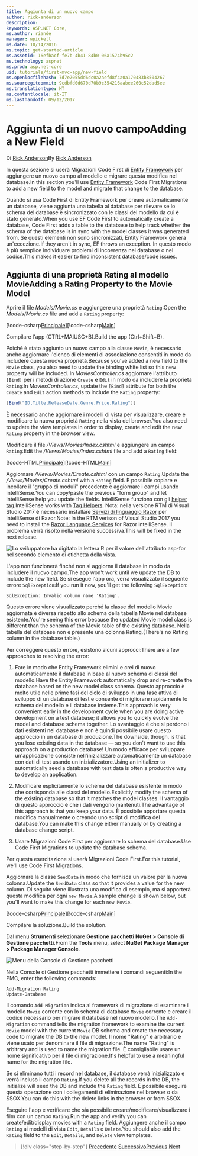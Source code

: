 ```yaml
---
title: Aggiunta di un nuovo campo
author: rick-anderson
description: 
keywords: ASP.NET Core,
ms.author: riande
manager: wpickett
ms.date: 10/14/2016
ms.topic: get-started-article
ms.assetid: 16efbacf-fe7b-4b41-84b0-06a1574b95c2
ms.technology: aspnet
ms.prod: asp.net-core
uid: tutorials/first-mvc-app/new-field
ms.openlocfilehash: 7d7e7055dd6dc0a2aefd8f4a0a170483b8504267
ms.sourcegitcommit: 9cdbfd0d670d70b9c354216aabee260c52dad5ee
ms.translationtype: HT
ms.contentlocale: it-IT
ms.lasthandoff: 09/12/2017
---
```

# <a name="adding-a-new-field"></a><span data-ttu-id="48564-103">Aggiunta di un nuovo campo</span><span class="sxs-lookup"><span data-stu-id="48564-103">Adding a New Field</span></span>

<span data-ttu-id="48564-104">Di [Rick Anderson](https://twitter.com/RickAndMSFT)</span><span class="sxs-lookup"><span data-stu-id="48564-104">By [Rick Anderson](https://twitter.com/RickAndMSFT)</span></span>

<span data-ttu-id="48564-105">In questa sezione si userà Migrazioni Code First di [Entity Framework](https://docs.microsoft.com/ef/core/get-started/aspnetcore/new-db) per aggiungere un nuovo campo al modello e migrare questa modifica nel database.</span><span class="sxs-lookup"><span data-stu-id="48564-105">In this section you'll use [Entity Framework](https://docs.microsoft.com/ef/core/get-started/aspnetcore/new-db) Code First Migrations to add a new field to the model and migrate that change to the database.</span></span>

<span data-ttu-id="48564-106">Quando si usa Code First di Entity Framework per creare automaticamente un database, viene aggiunta una tabella al database per rilevare se lo schema del database è sincronizzato con le classi del modello da cui è stato generato.</span><span class="sxs-lookup"><span data-stu-id="48564-106">When you use EF Code First to automatically create a database, Code First adds a table to the database to help track whether the schema of the database is in sync with the model classes it was generated from.</span></span> <span data-ttu-id="48564-107">Se questi elementi non sono sincronizzati, Entity Framework genera un'eccezione.</span><span class="sxs-lookup"><span data-stu-id="48564-107">If they aren't in sync, EF throws an exception.</span></span> <span data-ttu-id="48564-108">In questo modo è più semplice individuare problemi di incoerenza nel database o nel codice.</span><span class="sxs-lookup"><span data-stu-id="48564-108">This makes it easier to find inconsistent database/code issues.</span></span>

## <a name="adding-a-rating-property-to-the-movie-model"></a><span data-ttu-id="48564-109">Aggiunta di una proprietà Rating al modello Movie</span><span class="sxs-lookup"><span data-stu-id="48564-109">Adding a Rating Property to the Movie Model</span></span>

<span data-ttu-id="48564-110">Aprire il file *Models/Movie.cs* e aggiungere una proprietà `Rating`:</span><span class="sxs-lookup"><span data-stu-id="48564-110">Open the *Models/Movie.cs* file and add a `Rating` property:</span></span>

<span data-ttu-id="48564-111">[!code-csharp[Principale](start-mvc/sample/MvcMovie/Models/MovieDateRating.cs?highlight=11&range=7-18)]</span><span class="sxs-lookup"><span data-stu-id="48564-111">[!code-csharp[Main](start-mvc/sample/MvcMovie/Models/MovieDateRating.cs?highlight=11&range=7-18)]</span></span>

<span data-ttu-id="48564-112">Compilare l'app (CTRL+MAIUSC+B).</span><span class="sxs-lookup"><span data-stu-id="48564-112">Build the app (Ctrl+Shift+B).</span></span>

<span data-ttu-id="48564-113">Poiché è stato aggiunto un nuovo campo alla classe `Movie`, è necessario anche aggiornare l'elenco di elementi di associazione consentiti in modo da includere questa nuova proprietà.</span><span class="sxs-lookup"><span data-stu-id="48564-113">Because you've added a new field to the `Movie` class, you also need to update the binding white list so this new property will be included.</span></span> <span data-ttu-id="48564-114">In *MoviesController.cs* aggiornare l'attributo `[Bind]` per i metodi di azione `Create` e `Edit` in modo da includere la proprietà `Rating`:</span><span class="sxs-lookup"><span data-stu-id="48564-114">In *MoviesController.cs*, update the `[Bind]` attribute for both the `Create` and `Edit` action methods to include the `Rating` property:</span></span>

```csharp
[Bind("ID,Title,ReleaseDate,Genre,Price,Rating")]
   ```

<span data-ttu-id="48564-115">È necessario anche aggiornare i modelli di vista per visualizzare, creare e modificare la nuova proprietà `Rating` nella vista del browser.</span><span class="sxs-lookup"><span data-stu-id="48564-115">You also need to update the view templates in order to display, create and edit the new `Rating` property in the browser view.</span></span>

<span data-ttu-id="48564-116">Modificare il file */Views/Movies/Index.cshtml* e aggiungere un campo `Rating`:</span><span class="sxs-lookup"><span data-stu-id="48564-116">Edit the */Views/Movies/Index.cshtml* file and add a `Rating` field:</span></span>

<span data-ttu-id="48564-117">[!code-HTML[Principale](start-mvc/sample/MvcMovie/Views/Movies/IndexGenreRating.cshtml?highlight=17,39&range=24-64)]</span><span class="sxs-lookup"><span data-stu-id="48564-117">[!code-HTML[Main](start-mvc/sample/MvcMovie/Views/Movies/IndexGenreRating.cshtml?highlight=17,39&range=24-64)]</span></span>

<span data-ttu-id="48564-118">Aggiornare */Views/Movies/Create.cshtml* con un campo `Rating`.</span><span class="sxs-lookup"><span data-stu-id="48564-118">Update the */Views/Movies/Create.cshtml* with a `Rating` field.</span></span> <span data-ttu-id="48564-119">È possibile copiare e incollare il "gruppo di moduli" precedente e aggiornare i campi usando intelliSense.</span><span class="sxs-lookup"><span data-stu-id="48564-119">You can copy/paste the previous "form group" and let intelliSense help you update the fields.</span></span> <span data-ttu-id="48564-120">IntelliSense funziona con gli [helper tag](xref:mvc/views/tag-helpers/intro).</span><span class="sxs-lookup"><span data-stu-id="48564-120">IntelliSense works with [Tag Helpers](xref:mvc/views/tag-helpers/intro).</span></span> <span data-ttu-id="48564-121">Nota: nella versione RTM di Visual Studio 2017 è necessario installare [Servizi di linguaggio Razor](https://marketplace.visualstudio.com/items?itemName=ms-madsk.RazorLanguageServices) per intelliSense di Razor.</span><span class="sxs-lookup"><span data-stu-id="48564-121">Note: In the RTM verison of Visual Studio 2017 you need to install the [Razor Language Services](https://marketplace.visualstudio.com/items?itemName=ms-madsk.RazorLanguageServices) for Razor intelliSense.</span></span> <span data-ttu-id="48564-122">Il problema verrà risolto nella versione successiva.</span><span class="sxs-lookup"><span data-stu-id="48564-122">This will be fixed in the next release.</span></span>

![Lo sviluppatore ha digitato la lettera R per il valore dell'attributo asp-for nel secondo elemento di etichetta della vista.](new-field/_static/cr.png)

<span data-ttu-id="48564-126">L'app non funzionerà finché non si aggiorna il database in modo da includere il nuovo campo.</span><span class="sxs-lookup"><span data-stu-id="48564-126">The app won't work until we update the DB to include the new field.</span></span> <span data-ttu-id="48564-127">Se si esegue l'app ora, verrà visualizzato il seguente errore `SqlException`:</span><span class="sxs-lookup"><span data-stu-id="48564-127">If you run it now, you'll get the following `SqlException`:</span></span>

`SqlException: Invalid column name 'Rating'.`

<span data-ttu-id="48564-128">Questo errore viene visualizzato perché la classe del modello Movie aggiornata è diversa rispetto allo schema della tabella Movie nel database esistente.</span><span class="sxs-lookup"><span data-stu-id="48564-128">You're seeing this error because the updated Movie model class is different than the schema of the Movie table of the existing database.</span></span> <span data-ttu-id="48564-129">Nella tabella del database non è presente una colonna Rating.</span><span class="sxs-lookup"><span data-stu-id="48564-129">(There's no Rating column in the database table.)</span></span>

<span data-ttu-id="48564-130">Per correggere questo errore, esistono alcuni approcci:</span><span class="sxs-lookup"><span data-stu-id="48564-130">There are a few approaches to resolving the error:</span></span>

1. <span data-ttu-id="48564-131">Fare in modo che Entity Framework elimini e crei di nuovo automaticamente il database in base al nuovo schema di classi del modello.</span><span class="sxs-lookup"><span data-stu-id="48564-131">Have the Entity Framework automatically drop and re-create the database based on the new model class schema.</span></span> <span data-ttu-id="48564-132">Questo approccio è molto utile nelle prime fasi del ciclo di sviluppo in una fase attiva di sviluppo di un database di test e consente di migliorare rapidamente lo schema del modello e il database insieme.</span><span class="sxs-lookup"><span data-stu-id="48564-132">This approach is very convenient early in the development cycle when you are doing active development on a test database; it allows you to quickly evolve the model and database schema together.</span></span> <span data-ttu-id="48564-133">Lo svantaggio è che si perdono i dati esistenti nel database e non è quindi possibile usare questo approccio in un database di produzione.</span><span class="sxs-lookup"><span data-stu-id="48564-133">The downside, though, is that you lose existing data in the database — so you don't want to use this approach on a production database!</span></span> <span data-ttu-id="48564-134">Un modo efficace per sviluppare un'applicazione consiste nell'inizializzare automaticamente un database con dati di test usando un inizializzatore.</span><span class="sxs-lookup"><span data-stu-id="48564-134">Using an initializer to automatically seed a database with test data is often a productive way to develop an application.</span></span>

2. <span data-ttu-id="48564-135">Modificare esplicitamente lo schema del database esistente in modo che corrisponda alle classi del modello.</span><span class="sxs-lookup"><span data-stu-id="48564-135">Explicitly modify the schema of the existing database so that it matches the model classes.</span></span> <span data-ttu-id="48564-136">Il vantaggio di questo approccio è che i dati vengono mantenuti.</span><span class="sxs-lookup"><span data-stu-id="48564-136">The advantage of this approach is that you keep your data.</span></span> <span data-ttu-id="48564-137">È possibile apportare questa modifica manualmente o creando uno script di modifica del database.</span><span class="sxs-lookup"><span data-stu-id="48564-137">You can make this change either manually or by creating a database change script.</span></span>

3. <span data-ttu-id="48564-138">Usare Migrazioni Code First per aggiornare lo schema del database.</span><span class="sxs-lookup"><span data-stu-id="48564-138">Use Code First Migrations to update the database schema.</span></span>

<span data-ttu-id="48564-139">Per questa esercitazione si userà Migrazioni Code First.</span><span class="sxs-lookup"><span data-stu-id="48564-139">For this tutorial, we'll use Code First Migrations.</span></span>

<span data-ttu-id="48564-140">Aggiornare la classe `SeedData` in modo che fornisca un valore per la nuova colonna.</span><span class="sxs-lookup"><span data-stu-id="48564-140">Update the `SeedData` class so that it provides a value for the new column.</span></span> <span data-ttu-id="48564-141">Di seguito viene illustrata una modifica di esempio, ma si apporterà questa modifica per ogni `new Movie`.</span><span class="sxs-lookup"><span data-stu-id="48564-141">A sample change is shown below, but you'll want to make this change for each `new Movie`.</span></span>

<span data-ttu-id="48564-142">[!code-csharp[Principale](start-mvc/sample/MvcMovie/Models/SeedDataRating.cs?name=snippet1&highlight=6)]</span><span class="sxs-lookup"><span data-stu-id="48564-142">[!code-csharp[Main](start-mvc/sample/MvcMovie/Models/SeedDataRating.cs?name=snippet1&highlight=6)]</span></span>

<span data-ttu-id="48564-143">Compilare la soluzione.</span><span class="sxs-lookup"><span data-stu-id="48564-143">Build the solution.</span></span>

<span data-ttu-id="48564-144">Dal menu **Strumenti** selezionare **Gestione pacchetti NuGet > Console di Gestione pacchetti**.</span><span class="sxs-lookup"><span data-stu-id="48564-144">From the **Tools** menu, select **NuGet Package Manager > Package Manager Console**.</span></span>

  ![Menu della Console di Gestione pacchetti](adding-model/_static/pmc.png)

<span data-ttu-id="48564-146">Nella Console di Gestione pacchetti immettere i comandi seguenti:</span><span class="sxs-lookup"><span data-stu-id="48564-146">In the PMC, enter the following commands:</span></span>

```PMC
Add-Migration Rating
Update-Database
```

<span data-ttu-id="48564-147">Il comando `Add-Migration` indica al framework di migrazione di esaminare il modello `Movie` corrente con lo schema di database `Movie` corrente e creare il codice necessario per migrare il database nel nuovo modello.</span><span class="sxs-lookup"><span data-stu-id="48564-147">The `Add-Migration` command tells the migration framework to examine the current `Movie` model with the current `Movie` DB schema and create the necessary code to migrate the DB to the new model.</span></span> <span data-ttu-id="48564-148">Il nome "Rating" è arbitrario e viene usato per denominare il file di migrazione.</span><span class="sxs-lookup"><span data-stu-id="48564-148">The name "Rating" is arbitrary and is used to name the migration file.</span></span> <span data-ttu-id="48564-149">È consigliabile usare un nome significativo per il file di migrazione.</span><span class="sxs-lookup"><span data-stu-id="48564-149">It's helpful to use a meaningful name for the migration file.</span></span>

<span data-ttu-id="48564-150">Se si eliminano tutti i record nel database, il database verrà inizializzato e verrà incluso il campo `Rating`.</span><span class="sxs-lookup"><span data-stu-id="48564-150">If you delete all the records in the DB, the initialize will seed the DB and include the `Rating` field.</span></span> <span data-ttu-id="48564-151">È possibile eseguire questa operazione con i collegamenti di eliminazione nel browser o da SSOX.</span><span class="sxs-lookup"><span data-stu-id="48564-151">You can do this with the delete links in the browser or from SSOX.</span></span>

<span data-ttu-id="48564-152">Eseguire l'app e verificare che sia possibile creare/modificare/visualizzare i film con un campo `Rating`.</span><span class="sxs-lookup"><span data-stu-id="48564-152">Run the app and verify you can create/edit/display movies with a `Rating` field.</span></span> <span data-ttu-id="48564-153">Aggiungere anche il campo `Rating` ai modelli di vista `Edit`, `Details` e `Delete`.</span><span class="sxs-lookup"><span data-stu-id="48564-153">You should also add the `Rating` field to the `Edit`, `Details`, and `Delete` view templates.</span></span>

>[!div class="step-by-step"]
<span data-ttu-id="48564-154">[Precedente](search.md)
[Successivo](validation.md)</span><span class="sxs-lookup"><span data-stu-id="48564-154">[Previous](search.md)
[Next](validation.md)</span></span>  
